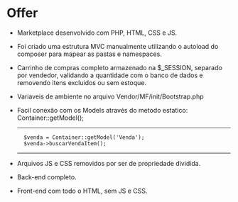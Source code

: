 # Offer

- Marketplace desenvolvido com PHP, HTML, CSS e JS.
- Foi criado uma estrutura MVC manualmente utilizando o autoload do composer para mapear as pastas e namespaces.
- Carrinho de compras completo armazenado na $_SESSION, separado por vendedor, validando a quantidade com o banco de dados e removendo itens excluidos ou sem estoque.
- Variaveis de ambiente no arquivo Vendor/MF/init/Bootstrap.php
- Facil conexão com os Models através do metodo estatico: Container::getModel();
  
  ----
        $venda = Container::getModel('Venda');
        $venda->buscarVendaItem();
  ----
- Arquivos JS e CSS removidos por ser de propriedade dividida.
- Back-end completo.
- Front-end com todo o HTML, sem JS e CSS.
